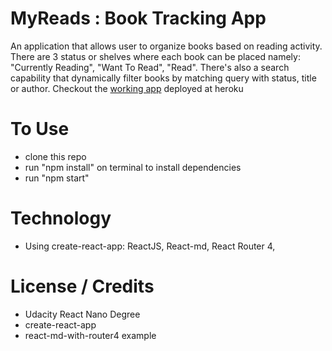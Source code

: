 # MyReads : Book Tracking App

An application that allows user to organize books based on reading activity. There are 3 status or shelves where each book can be placed namely: "Currently Reading", "Want To Read", "Read". There's also a search capability that dynamically filter books by matching query with status, title or author. Checkout the [working app](https://myebookz.herokuapp.com/) deployed at heroku

# To Use
- clone this repo
- run "npm install" on terminal to install dependencies
- run "npm start" 

# Technology
- Using create-react-app: ReactJS, React-md, React Router 4, 

# License / Credits
- Udacity React Nano Degree 
- create-react-app 
- react-md-with-router4 example

